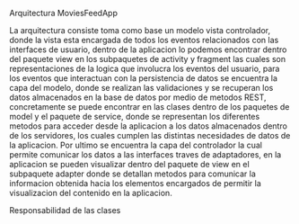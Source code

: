 Arquitectura MoviesFeedApp

La arquitectura consiste toma como base un modelo vista controlador, donde la vista esta encargada de todos los eventos 
relacionados con las interfaces de usuario, dentro de la aplicacion lo podemos encontrar dentro del paquete view en los 
subpaquetes de activity y fragment las cuales son representaciones de la logica que involucra los eventos del usuario,
para los eventos que interactuan con la persistencia de datos se encuentra la capa del modelo, donde se realizan las 
validaciones y se recuperan los datos almacenados en la base de datos por medio de metodos REST, concretamente se puede 
encontrar en las clases dentro de los paquetes de model y el paquete de service, donde se representan los diferentes metodos
para acceder desde la aplicacion a los datos almacenados dentro de los servidores, los cuales cumplen las distintas 
necesidades de datos de la aplicacion. Por ultimo se encuentra la capa del controlador la cual permite comunicar los
datos a las interfaces traves de adaptadores, en la aplicacion se pueden visualizar dentro del paquete de view en el subpaquete
adapter donde se detallan metodos para comunicar la informacion obtenida hacia los elementos encargados de permitir la visualizacion
del contenido en la aplicacion.

Responsabilidad de las clases

